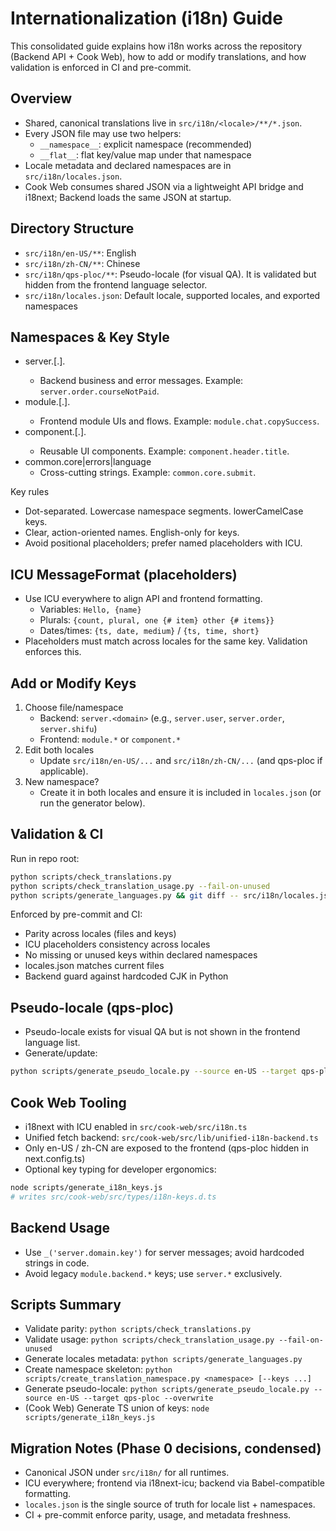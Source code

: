# Internationalization (i18n) Guide

This consolidated guide explains how i18n works across the repository (Backend API + Cook Web), how to add or modify translations, and how validation is enforced in CI and pre-commit.

## Overview
- Shared, canonical translations live in `src/i18n/<locale>/**/*.json`.
- Every JSON file may use two helpers:
  - `__namespace__`: explicit namespace (recommended)
  - `__flat__`: flat key/value map under that namespace
- Locale metadata and declared namespaces are in `src/i18n/locales.json`.
- Cook Web consumes shared JSON via a lightweight API bridge and i18next; Backend loads the same JSON at startup.

## Directory Structure
- `src/i18n/en-US/**`: English
- `src/i18n/zh-CN/**`: Chinese
- `src/i18n/qps-ploc/**`: Pseudo-locale (for visual QA). It is validated but hidden from the frontend language selector.
- `src/i18n/locales.json`: Default locale, supported locales, and exported namespaces

## Namespaces & Key Style
- server.<domain>[.<subdomain>].<key>
  - Backend business and error messages. Example: `server.order.courseNotPaid`.
- module.<feature>[.<subfeature>].<key>
  - Frontend module UIs and flows. Example: `module.chat.copySuccess`.
- component.<name>[.<part>].<key>
  - Reusable UI components. Example: `component.header.title`.
- common.core|errors|language
  - Cross-cutting strings. Example: `common.core.submit`.

Key rules
- Dot-separated. Lowercase namespace segments. lowerCamelCase keys.
- Clear, action-oriented names. English-only for keys.
- Avoid positional placeholders; prefer named placeholders with ICU.

## ICU MessageFormat (placeholders)
- Use ICU everywhere to align API and frontend formatting.
  - Variables: `Hello, {name}`
  - Plurals: `{count, plural, one {# item} other {# items}}`
  - Dates/times: `{ts, date, medium}` / `{ts, time, short}`
- Placeholders must match across locales for the same key. Validation enforces this.

## Add or Modify Keys
1) Choose file/namespace
   - Backend: `server.<domain>` (e.g., `server.user`, `server.order`, `server.shifu`)
   - Frontend: `module.*` or `component.*`
2) Edit both locales
   - Update `src/i18n/en-US/...` and `src/i18n/zh-CN/...` (and qps-ploc if applicable).
3) New namespace?
   - Create it in both locales and ensure it is included in `locales.json` (or run the generator below).

## Validation & CI
Run in repo root:

```bash
python scripts/check_translations.py
python scripts/check_translation_usage.py --fail-on-unused
python scripts/generate_languages.py && git diff -- src/i18n/locales.json
```

Enforced by pre-commit and CI:
- Parity across locales (files and keys)
- ICU placeholders consistency across locales
- No missing or unused keys within declared namespaces
- locales.json matches current files
- Backend guard against hardcoded CJK in Python

## Pseudo-locale (qps-ploc)
- Pseudo-locale exists for visual QA but is not shown in the frontend language list.
- Generate/update:

```bash
python scripts/generate_pseudo_locale.py --source en-US --target qps-ploc --overwrite
```

## Cook Web Tooling
- i18next with ICU enabled in `src/cook-web/src/i18n.ts`
- Unified fetch backend: `src/cook-web/src/lib/unified-i18n-backend.ts`
- Only en-US / zh-CN are exposed to the frontend (qps-ploc hidden in next.config.ts)
- Optional key typing for developer ergonomics:

```bash
node scripts/generate_i18n_keys.js
# writes src/cook-web/src/types/i18n-keys.d.ts
```

## Backend Usage
- Use `_('server.domain.key')` for server messages; avoid hardcoded strings in code.
- Avoid legacy `module.backend.*` keys; use `server.*` exclusively.

## Scripts Summary
- Validate parity: `python scripts/check_translations.py`
- Validate usage: `python scripts/check_translation_usage.py --fail-on-unused`
- Generate locales metadata: `python scripts/generate_languages.py`
- Create namespace skeleton: `python scripts/create_translation_namespace.py <namespace> [--keys ...]`
- Generate pseudo-locale: `python scripts/generate_pseudo_locale.py --source en-US --target qps-ploc --overwrite`
- (Cook Web) Generate TS union of keys: `node scripts/generate_i18n_keys.js`

## Migration Notes (Phase 0 decisions, condensed)
- Canonical JSON under `src/i18n/` for all runtimes.
- ICU everywhere; frontend via i18next-icu; backend via Babel-compatible formatting.
- `locales.json` is the single source of truth for locale list + namespaces.
- CI + pre-commit enforce parity, usage, and metadata freshness.

